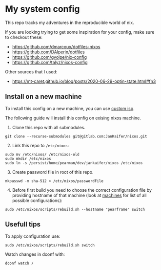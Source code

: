 # My system config

This repo tracks my adventures in the reproducible world of nix.

If you are looking trying to get some inspiration for your config, make sure to checkout these:
- https://github.com/dmarcoux/dotfiles-nixos
- https://github.com/DAlperin/dotfiles
- https://github.com/gvolpe/nix-config
- https://github.com/talyz/nixos-config

Other sources that I used:
- https://mt-caret.github.io/blog/posts/2020-06-29-optin-state.html#fn3

## Install on a new machine

To install this config on a new machine, you can use [custom iso](./machines/jankaifer-iso/README.md).

The following guide will install this config on exising nixos machine.

1. Clone this repo with all submodules.
```
git clone --recurse-submodules git@gitlab.com:JanKaifer/nixos.git
```

2. Link this repo to `/etc/nixos`:
```
sudo mv /etc/nixos/ /etc/nixos-old
sudo mkdir /etc/nixos
sudo ln -s /persist/home/pearman/dev/jankaifer/nixos /etc/nixos
```

3. Create password file in root of this repo.
```
mkpasswd -m sha-512 > /etc/nixos/passwordFile
```

4. Before first build you need to choose the correct configuration file by providing hostname of that machine (look at [machines](./machines) for list of all possible configurations):
```
sudo /etc/nixos/scripts/rebuild.sh --hostname "pearframe" switch
```

## Usefull tips

To apply configuration use:
```
sudo /etc/nixos/scripts/rebuild.sh switch
```

Watch changes in dconf with:
```
dconf watch /
```